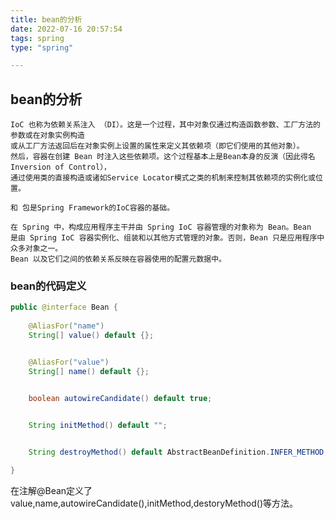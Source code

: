 ```yaml
---
title: bean的分析
date: 2022-07-16 20:57:54
tags: spring
type: "spring"

---
```


## bean的分析

```text
IoC 也称为依赖关系注入 （DI）。这是一个过程，其中对象仅通过构造函数参数、工厂方法的参数或在对象实例构造
或从工厂方法返回后在对象实例上设置的属性来定义其依赖项（即它们使用的其他对象）。
然后，容器在创建 Bean 时注入这些依赖项。这个过程基本上是Bean本身的反演（因此得名Inversion of Control），
通过使用类的直接构造或诸如Service Locator模式之类的机制来控制其依赖项的实例化或位置。

和 包是Spring Framework的IoC容器的基础。

在 Spring 中，构成应用程序主干并由 Spring IoC 容器管理的对象称为 Bean。Bean 
是由 Spring IoC 容器实例化、组装和以其他方式管理的对象。否则，Bean 只是应用程序中众多对象之一。
Bean 以及它们之间的依赖关系反映在容器使用的配置元数据中。
```


### bean的代码定义

```java
public @interface Bean {
    
	@AliasFor("name")
	String[] value() default {};


	@AliasFor("value")
	String[] name() default {};

    
	boolean autowireCandidate() default true;


	String initMethod() default "";


	String destroyMethod() default AbstractBeanDefinition.INFER_METHOD;

}

```
在注解@Bean定义了value,name,autowireCandidate(),initMethod,destoryMethod()等方法。
